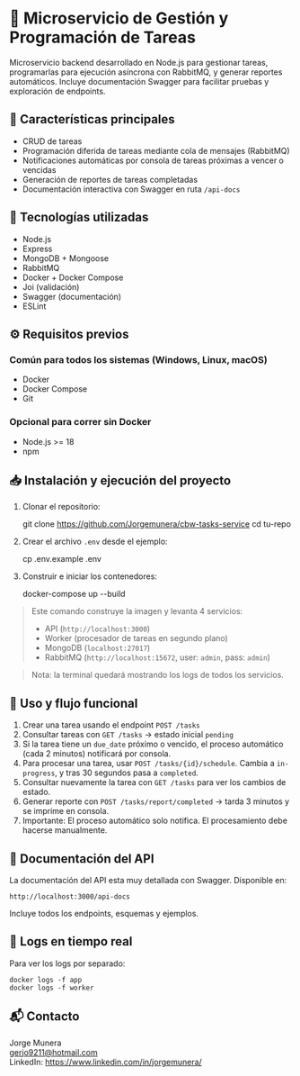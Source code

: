 # 🧠 Microservicio de Gestión y Programación de Tareas

Microservicio backend desarrollado en Node.js para gestionar tareas, programarlas para ejecución asíncrona con RabbitMQ, y generar reportes automáticos. Incluye documentación Swagger para facilitar pruebas y exploración de endpoints.

## 🚀 Características principales

- CRUD de tareas
- Programación diferida de tareas mediante cola de mensajes (RabbitMQ)
- Notificaciones automáticas por consola de tareas próximas a vencer o vencidas
- Generación de reportes de tareas completadas
- Documentación interactiva con Swagger en ruta `/api-docs`

## 🧰 Tecnologías utilizadas

- Node.js
- Express
- MongoDB + Mongoose
- RabbitMQ
- Docker + Docker Compose
- Joi (validación)
- Swagger (documentación)
- ESLint

## ⚙️ Requisitos previos

### Común para todos los sistemas (Windows, Linux, macOS)

- Docker
- Docker Compose
- Git

### Opcional para correr sin Docker

- Node.js >= 18
- npm

## 📥 Instalación y ejecución del proyecto

1. Clonar el repositorio:

    git clone https://github.com/Jorgemunera/cbw-tasks-service
    cd tu-repo

2. Crear el archivo `.env` desde el ejemplo:

    cp .env.example .env

3. Construir e iniciar los contenedores:

    docker-compose up --build

> Este comando construye la imagen y levanta 4 servicios:
> - API (`http://localhost:3000`)
> - Worker (procesador de tareas en segundo plano)
> - MongoDB (`localhost:27017`)
> - RabbitMQ (`http://localhost:15672`, user: `admin`, pass: `admin`)

> Nota: la terminal quedará mostrando los logs de todos los servicios.

## 🧪 Uso y flujo funcional

1. Crear una tarea usando el endpoint `POST /tasks`
2. Consultar tareas con `GET /tasks` → estado inicial `pending`
3. Si la tarea tiene un `due_date` próximo o vencido, el proceso automático (cada 2 minutos) notificará por consola.
4. Para procesar una tarea, usar `POST /tasks/{id}/schedule`. Cambia a `in-progress`, y tras 30 segundos pasa a `completed`.
5. Consultar nuevamente la tarea con `GET /tasks` para ver los cambios de estado.
6. Generar reporte con `POST /tasks/report/completed` → tarda 3 minutos y se imprime en consola.
7. Importante: El proceso automático solo notifica. El procesamiento debe hacerse manualmente.

## 📘 Documentación del API

La documentación del API esta muy detallada con Swagger.
Disponible en:

    http://localhost:3000/api-docs

Incluye todos los endpoints, esquemas y ejemplos.

## 🐞 Logs en tiempo real

Para ver los logs por separado:

    docker logs -f app
    docker logs -f worker

## 📬 Contacto

Jorge Munera  
gerjo9211@hotmail.com  
LinkedIn: https://www.linkedin.com/in/jorgemunera/
